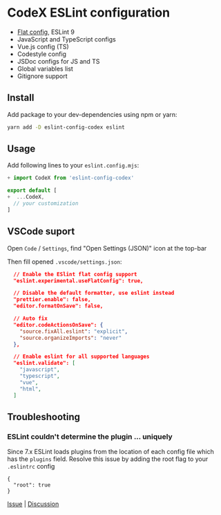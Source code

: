 # CodeX ESLint configuration

- [Flat config](https://eslint.org/docs/latest/use/configure/configuration-files), ESLint 9
- JavaScript and TypeScript configs
- Vue.js config (TS)
- Codestyle config
- JSDoc configs for JS and TS
- Global variables list
- Gitignore support

## Install

Add package to your dev-dependencies using npm or yarn:

```bash
yarn add -D eslint-config-codex eslint
```

## Usage

Add following lines to your `eslint.config.mjs`:

```js
+ import CodeX from 'eslint-config-codex'

export default [
+  ...CodeX,
  // your customization
]
```

## VSCode suport

Open `Code` / `Settings`, find "Open Settings (JSON)" icon at the top-bar

Then fill opened `.vscode/settings.json`:

```json
  // Enable the ESlint flat config support
  "eslint.experimental.useFlatConfig": true,

  // Disable the default formatter, use eslint instead
  "prettier.enable": false,
  "editor.formatOnSave": false,

  // Auto fix
  "editor.codeActionsOnSave": {
    "source.fixAll.eslint": "explicit",
    "source.organizeImports": "never"
  },

  // Enable eslint for all supported languages
  "eslint.validate": [
    "javascript",
    "typescript",
    "vue",
    "html",
  ]
```


## Troubleshooting

### ESLint couldn't determine the plugin ... uniquely

Since 7.x ESLint loads plugins from the location of each config file which has the `plugins` field. Resolve this issue by adding the root flag to your `.eslintrc` config

```
{
  "root": true
}
```

[Issue](https://github.com/codex-team/eslint-config/issues/25) | [Discussion](https://github.com/eslint/eslint/issues/13385#issuecomment-641252879)
